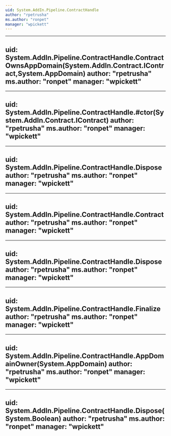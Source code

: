 ```yaml
---
uid: System.AddIn.Pipeline.ContractHandle
author: "rpetrusha"
ms.author: "ronpet"
manager: "wpickett"
---
```


---
uid: System.AddIn.Pipeline.ContractHandle.ContractOwnsAppDomain(System.AddIn.Contract.IContract,System.AppDomain)
author: "rpetrusha"
ms.author: "ronpet"
manager: "wpickett"
---

---
uid: System.AddIn.Pipeline.ContractHandle.#ctor(System.AddIn.Contract.IContract)
author: "rpetrusha"
ms.author: "ronpet"
manager: "wpickett"
---

---
uid: System.AddIn.Pipeline.ContractHandle.Dispose
author: "rpetrusha"
ms.author: "ronpet"
manager: "wpickett"
---

---
uid: System.AddIn.Pipeline.ContractHandle.Contract
author: "rpetrusha"
ms.author: "ronpet"
manager: "wpickett"
---

---
uid: System.AddIn.Pipeline.ContractHandle.Dispose
author: "rpetrusha"
ms.author: "ronpet"
manager: "wpickett"
---

---
uid: System.AddIn.Pipeline.ContractHandle.Finalize
author: "rpetrusha"
ms.author: "ronpet"
manager: "wpickett"
---

---
uid: System.AddIn.Pipeline.ContractHandle.AppDomainOwner(System.AppDomain)
author: "rpetrusha"
ms.author: "ronpet"
manager: "wpickett"
---

---
uid: System.AddIn.Pipeline.ContractHandle.Dispose(System.Boolean)
author: "rpetrusha"
ms.author: "ronpet"
manager: "wpickett"
---
